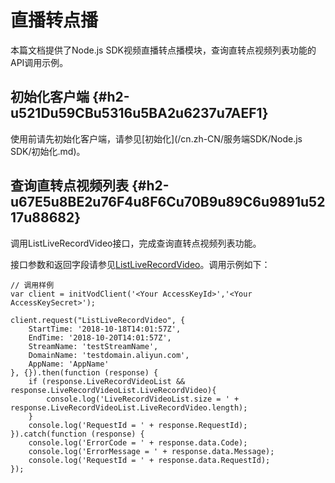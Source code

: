 直播转点播 
==========================

本篇文档提供了Node.js SDK视频直播转点播模块，查询直转点视频列表功能的API调用示例。

初始化客户端 {#h2-u521Du59CBu5316u5BA2u6237u7AEF1}
--------------------------------------------

使用前请先初始化客户端，请参见[初始化](/cn.zh-CN/服务端SDK/Node.js SDK/初始化.md)。

查询直转点视频列表 {#h2-u67E5u8BE2u76F4u8F6Cu70B9u89C6u9891u5217u88682}
--------------------------------------------------------------

调用ListLiveRecordVideo接口，完成查询直转点视频列表功能。

接口参数和返回字段请参见[ListLiveRecordVideo](/cn.zh-CN/服务端API/直播转点播/获取直转点视频列表.md)。调用示例如下：

    // 调用样例
    var client = initVodClient('<Your AccessKeyId>','<Your AccessKeySecret>');
    
    client.request("ListLiveRecordVideo", {
        StartTime: '2018-10-18T14:01:57Z',
        EndTime: '2018-10-20T14:01:57Z',
        StreamName: 'testStreamName',
        DomainName: 'testdomain.aliyun.com',
        AppName: 'AppName'
    }, {}).then(function (response) {
        if (response.LiveRecordVideoList && response.LiveRecordVideoList.LiveRecordVideo){
            console.log('LiveRecordVideoList.size = ' + response.LiveRecordVideoList.LiveRecordVideo.length);
        }
        console.log('RequestId = ' + response.RequestId);
    }).catch(function (response) {
        console.log('ErrorCode = ' + response.data.Code);
        console.log('ErrorMessage = ' + response.data.Message);
        console.log('RequestId = ' + response.data.RequestId);
    });


